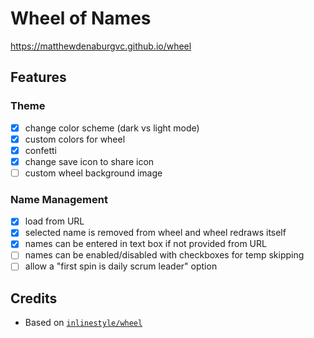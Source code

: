 # Wheel of Names

<https://matthewdenaburgvc.github.io/wheel>

## Features

### Theme

- [x] change color scheme (dark vs light mode)
- [x] custom colors for wheel
- [x] confetti
- [x] change save icon to share icon
- [ ] custom wheel background image

### Name Management

- [x] load from URL
- [x] selected name is removed from wheel and wheel redraws itself
- [x] names can be entered in text box if not provided from URL
- [ ] names can be enabled/disabled with checkboxes for temp skipping
- [ ] allow a "first spin is daily scrum leader" option

## Credits

- Based on [`inlinestyle/wheel`](https://github.com/inlinestyle/wheel)
